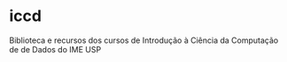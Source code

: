 # iccd
Biblioteca e recursos dos cursos de Introdução à Ciência da Computação de de Dados do IME USP
